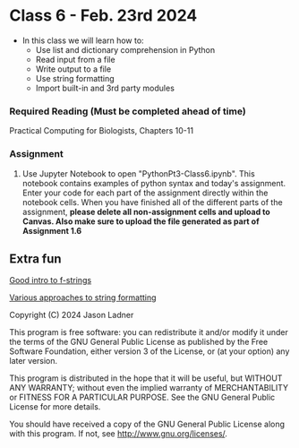 # Class 6 - Feb. 23rd 2024
- In this class we will learn how to:
    - Use list and dictionary comprehension in Python
    - Read input from a file
    - Write output to a file
    - Use string formatting
    - Import built-in and 3rd party modules

### Required Reading (**Must be completed ahead of time**)
Practical Computing for Biologists, Chapters 10-11

### Assignment

1. Use Jupyter Notebook to open "PythonPt3-Class6.ipynb". This notebook contains examples of python syntax and today's assignment. Enter your code for each part of the assignment directly within the notebook cells. When you have finished all of the different parts of the assignment, **please delete all non-assignment cells and upload to Canvas. Also make sure to upload the file generated as part of Assignment 1.6**

## Extra fun

[Good intro to f-strings](https://realpython.com/python-f-strings/)

[Various approaches to string formatting](https://docs.python.org/3/tutorial/inputoutput.html)

Copyright (C) 2024  Jason Ladner

This program is free software: you can redistribute it and/or modify
it under the terms of the GNU General Public License as published by
the Free Software Foundation, either version 3 of the License, or
(at your option) any later version.

This program is distributed in the hope that it will be useful,
but WITHOUT ANY WARRANTY; without even the implied warranty of
MERCHANTABILITY or FITNESS FOR A PARTICULAR PURPOSE.  See the
GNU General Public License for more details.

You should have received a copy of the GNU General Public License
along with this program.  If not, see <http://www.gnu.org/licenses/>.



